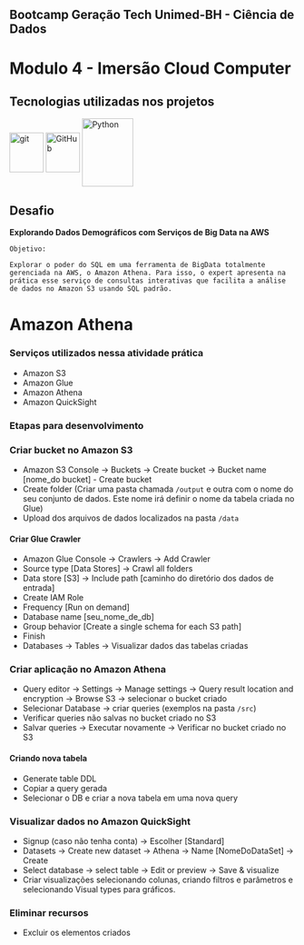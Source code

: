 ## Bootcamp Geração Tech Unimed-BH - Ciência de Dados



# **Modulo 4** - Imersão Cloud Computer




## Tecnologias utilizadas nos projetos

<div style="display: inline_block">
<img align="center" alt="git" height="70" width="60" src="https://cdn.jsdelivr.net/gh/devicons/devicon/icons/git/git-original-wordmark.svg"/>
<img align="center" alt="GitHub" height="70" width="60" src="https://cdn.jsdelivr.net/gh/devicons/devicon/icons/github/github-original-wordmark.svg" />
<img align="center" alt="Python" height="120" width="90" src="https://cdn.jsdelivr.net/gh/devicons/devicon/icons/amazonwebservices/amazonwebservices-original-wordmark.svg" />


## Desafio

**Explorando Dados Demográficos com Serviços de Big Data na AWS**

```
Objetivo:

Explorar o poder do SQL em uma ferramenta de BigData totalmente gerenciada na AWS, o Amazon Athena. Para isso, o expert apresenta na prática esse serviço de consultas interativas que facilita a análise de dados no Amazon S3 usando SQL padrão.

```



# Amazon Athena



### Serviços utilizados nessa atividade prática

 - Amazon S3
 - Amazon Glue
 - Amazon Athena
 - Amazon QuickSight

### Etapas para desenvolvimento

### Criar bucket no Amazon S3

- Amazon S3 Console -> Buckets -> Create bucket -> Bucket name [nome_do bucket] - Create bucket
- Create folder (Criar uma pasta chamada ```/output``` e outra com o nome do seu conjunto de dados. Este nome irá definir o nome da tabela criada no Glue)
- Upload dos arquivos de dados localizados na pasta ```/data```

#### Criar Glue Crawler

- Amazon Glue Console -> Crawlers -> Add Crawler
- Source type [Data Stores] -> Crawl all folders
- Data store [S3] -> Include path [caminho do diretório dos dados de entrada]
- Create IAM Role
- Frequency [Run on demand]
- Database name [seu_nome_de_db]
- Group behavior [Create a single schema for each S3 path]
- Finish
- Databases -> Tables -> Visualizar dados das tabelas criadas

### Criar aplicação no Amazon Athena

- Query editor -> Settings -> Manage settings -> Query result location and encryption -> Browse S3 -> selecionar o bucket criado
- Selecionar Database -> criar queries (exemplos na pasta ```/src```)
- Verificar queries não salvas no bucket criado no S3
- Salvar queries -> Executar novamente -> Verificar no bucket criado no S3

#### Criando nova tabela

- Generate table DDL
- Copiar a query gerada
- Selecionar o DB e criar a nova tabela em uma nova query

### Visualizar dados no Amazon QuickSight

- Signup (caso não tenha conta) -> Escolher [Standard]
- Datasets -> Create new dataset -> Athena -> Name [NomeDoDataSet] -> Create
- Select database -> select table -> Edit or preview -> Save & visualize
- Criar visualizações selecionando colunas, criando filtros e parâmetros e selecionando Visual types para gráficos.

### Eliminar recursos

 - Excluir os elementos criados
